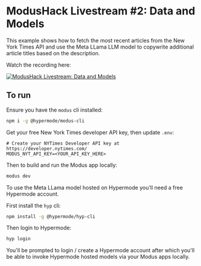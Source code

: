 # ModusHack Livestream #2: Data and Models

This example shows how to fetch the most recent articles from the New York Times API and use the
Meta LLama LLM model to copywrite additional article titles based on the description.

Watch the recording here:

[![ModusHack Livestream: Data and Models](https://img.youtube.com/vi/gB-v7YWwkCw/0.jpg)](https://www.youtube.com/watch?v=gB-v7YWwkCw&list=PLzOEKEHv-5e3zgRGzDysyUm8KQklHQQgi&index=3)

## To run

Ensure you have the `modus` cli installed:

```bash
npm i -g @hypermode/modus-cli
```

Get your free New York Times developer API key, then update `.env`:

```env
# Create your NYTimes Developer API key at https://developer.nytimes.com/
MODUS_NYT_API_KEY=<YOUR_API_KEY_HERE>
```

Then to build and run the Modus app locally:

```bash
modus dev
```

To use the Meta LLama model hosted on Hypermode you'll need a free Hypermode account.

First install the `hyp` cli:

```bash
npm install -g @hypermode/hyp-cli
```

Then login to Hypermode:

```bash
hyp login
```

You'll be prompted to login / create a Hypermode account after which you'll be able to invoke
Hypermode hosted models via your Modus apps locally.
